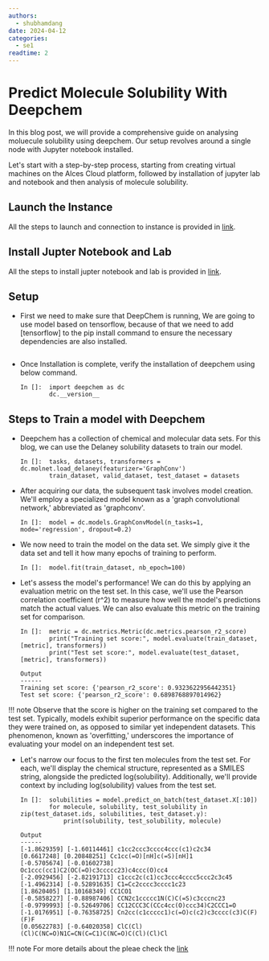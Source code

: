 ```yaml
---
authors:
  - shubhamdang
date: 2024-04-12
categories:
  - se1
readtime: 2
---
```


# Predict Molecule Solubility With Deepchem

In this blog post, we will provide a comprehensive guide on analysing moluecule solubility using deepchem. Our setup revolves around a single node with Jupyter notebook installed.


Let's start with a step-by-step process, starting from creating virtual machines on the Alces Cloud platform, followed by installation of jupyter lab and notebook and then analysis of molecule solubility.
<!-- more -->


## Launch the Instance  
All the steps to launch and connection to instance is provided in [link](../../docs/starter/instance.md).

## Install Jupter Notebook and Lab
All the steps to install jupter notebook and lab is provided in [link](./jupyter-lab-notebook.md).



## Setup
- First we need to make sure that DeepChem is running, We are going to use model based on tensorflow, because of that we need to add \[tensorflow\] to the pip install command to ensure the necessary dependencies are also installed.

    ```In []: pip install --pre deepchem[tensorflow]
    ```

-  Once Installation is complete, verify the installation of deepchem using below command.
    ```
    In []:  import deepchem as dc
            dc.__version__
    ```

## Steps to Train a model with Deepchem

- Deepchem has a collection of chemical and molecular data sets. For this blog, we can use the Delaney solubility datasets to train our model.

    ```
    In []:  tasks, datasets, transformers = dc.molnet.load_delaney(featurizer='GraphConv')
            train_dataset, valid_dataset, test_dataset = datasets
    ```

- After acquiring our data, the subsequent task involves model creation. We'll employ a specialized model known as a 'graph convolutional network,' abbreviated as 'graphconv'.

    ```
    In []:  model = dc.models.GraphConvModel(n_tasks=1, mode='regression', dropout=0.2)
    ```

- We now need to train the model on the data set. We simply give it the data set and tell it how many epochs of training to perform.
    ```
    In []:  model.fit(train_dataset, nb_epoch=100)
    ```

- Let's assess the model's performance! We can do this by applying an evaluation metric on the test set. In this case, we'll use the Pearson correlation coefficient (r^2) to measure how well the model's predictions match the actual values. We can also evaluate this metric on the training set for comparison.
    ```
    In []:  metric = dc.metrics.Metric(dc.metrics.pearson_r2_score)
            print("Training set score:", model.evaluate(train_dataset, [metric], transformers))
            print("Test set score:", model.evaluate(test_dataset, [metric], transformers))

    Output
    ------
    Training set score: {'pearson_r2_score': 0.9323622956442351}
    Test set score: {'pearson_r2_score': 0.6898768897014962}
    ```

!!! note
    Observe that the score is higher on the training set compared to the test set. Typically, models exhibit superior performance on the specific data they were trained on, as opposed to similar yet independent datasets. This phenomenon, known as 'overfitting,' underscores the importance of evaluating your model on an independent test set.


- Let's narrow our focus to the first ten molecules from the test set. For each, we'll display the chemical structure, represented as a SMILES string, alongside the predicted log(solubility). Additionally, we'll provide context by including log(solubility) values from the test set.

    ```
    In []:  solubilities = model.predict_on_batch(test_dataset.X[:10])
            for molecule, solubility, test_solubility in zip(test_dataset.ids, solubilities, test_dataset.y):
                print(solubility, test_solubility, molecule)
    
    Output
    ------
    [-1.8629359] [-1.60114461] c1cc2ccc3cccc4ccc(c1)c2c34
    [0.6617248] [0.20848251] Cc1cc(=O)[nH]c(=S)[nH]1
    [-0.5705674] [-0.01602738] Oc1ccc(cc1)C2(OC(=O)c3ccccc23)c4ccc(O)cc4 
    [-2.0929456] [-2.82191713] c1ccc2c(c1)cc3ccc4cccc5ccc2c3c45
    [-1.4962314] [-0.52891635] C1=Cc2cccc3cccc1c23
    [1.8620405] [1.10168349] CC1CO1
    [-0.5858227] [-0.88987406] CCN2c1ccccc1N(C)C(=S)c3cccnc23 
    [-0.9799993] [-0.52649706] CC12CCC3C(CCc4cc(O)ccc34)C2CCC1=O
    [-1.0176951] [-0.76358725] Cn2cc(c1ccccc1)c(=O)c(c2)c3cccc(c3)C(F)(F)F
    [0.05622783] [-0.64020358] ClC(Cl)(Cl)C(NC=O)N1C=CN(C=C1)C(NC=O)C(Cl)(Cl)Cl 
    ```


!!! note 
    For more details about the pleae check the [link](https://github.com/deepchem/deepchem/blob/master/examples/tutorials/The_Basic_Tools_of_the_Deep_Life_Sciences.ipynb)
